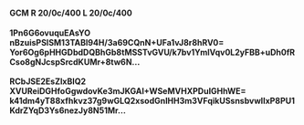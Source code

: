 #### GCM R 20/0c/400 L 20/0c/400
**1Pn6G6ovuquEAsYO**<br/>**nBzuisPSlSM13TABl94H/3a69CQnN+UFa1vJ8r8hRV0=**<br/>**Yor6Og6pHHGDbdDQBhGb8tMSSTvGVU/k7bv1YmlVqv0L2yFBB+uDh0fRCso8gNJcspSrcdKUMr+8tw6N...**<br/><br/>
**RCbJSE2EsZIxBIQ2**<br/>**XVUReiDGHfoGgwdovKe3mJKGAI+WSeMVHXPDuIGHhWE=**<br/>**k41dm4yT88xfhkvz37g9wGLQ2xsodGnIHH3m3VFqikUSsnsbvwIIxP8PU1KdrZYqD3Ys6nezJy8N51Mr...**